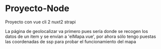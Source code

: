 # Proyecto-Node
Proyecto con vue cli 2 nuxt2 strapi

La página de geolocalizar va primero pues  sería donde se recogen los datos de un item y se envían a 'elMapa.vue', por ahora sólo tengo puestas las coordenadas de ssp para probar el funcionamiento del mapa
